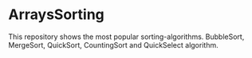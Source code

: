 # ArraysSorting

This repository shows the most popular sorting-algorithms.
BubbleSort, MergeSort, QuickSort, CountingSort and QuickSelect algorithm.
